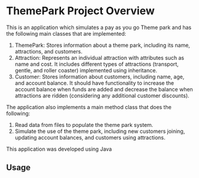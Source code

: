# ThemePark Project Overview
This is an application which simulates a pay as you go Theme park and has the following main classes that are implemented:
1. ThemePark: Stores information about a theme park, including its name, attractions, and customers.
2. Attraction: Represents an individual attraction with attributes such as name and cost. It includes different types of attractions (transport, gentle, and roller coaster) implemented using inheritance.
3. Customer: Stores information about customers, including name, age, and account balance. It should have functionality to increase the account balance when funds are added and decrease the balance when attractions are ridden (considering any additional customer discounts).

The application also implements a main method class that does the following: 
1. Read data from files to populate the theme park system.
2. Simulate the use of the theme park, including new customers joining, updating account balances, and customers using attractions.

This application was developed using Java

## Usage

